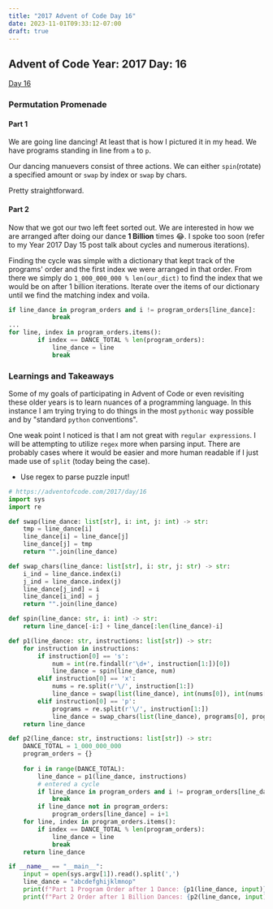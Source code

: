 ```yaml
---
title: "2017 Advent of Code Day 16"
date: 2023-11-01T09:33:12-07:00
draft: true
---
```


## Advent of Code Year: 2017 Day: 16
[Day 16](https://adventofcode.com/2017/day/16)

### Permutation Promenade

#### Part 1
We are going line dancing! At least that is how I pictured it in my head. We have programs standing in line from `a` to `p`. 

Our dancing manuevers consist of three actions. We can either `spin`(rotate) a specified amount or `swap` by index or `swap` by chars.

Pretty straightforward. 

#### Part 2
Now that we got our two left feet sorted out. We are interested in how we are arranged after doing our dance **1 Billion** times 😂. I spoke too soon (refer to my Year 2017 Day 15 post talk about cycles and numerous iterations).

Finding the cycle was simple with a dictionary that kept track of the programs' order and the first index we were arranged in that order. From there we simply do `1_000_000_000 % len(our_dict)` to find the index that we would be on after 1 billion iterations. Iterate over the items of our dictionary until we find the matching index and voila.

```py
if line_dance in program_orders and i != program_orders[line_dance]:
            break
...
for line, index in program_orders.items():
        if index == DANCE_TOTAL % len(program_orders):
            line_dance = line
            break
```

### Learnings and Takeaways

Some of my goals of participating in Advent of Code or even revisiting these older years is to learn nuances of a programming language. In this instance I am trying trying to do things in the most `pythonic` way possible and by "standard `python` conventions". 

One weak point I noticed is that I am not great with `regular expressions`. I will be attempting to utilize `regex` more when parsing input. There are probably cases where it would be easier and more human readable if I just made use of `split` (today being the case). 

* Use regex to parse puzzle input!

```py
# https://adventofcode.com/2017/day/16
import sys
import re

def swap(line_dance: list[str], i: int, j: int) -> str:
    tmp = line_dance[i]
    line_dance[i] = line_dance[j]
    line_dance[j] = tmp
    return "".join(line_dance)

def swap_chars(line_dance: list[str], i: str, j: str) -> str:
    i_ind = line_dance.index(i)
    j_ind = line_dance.index(j)
    line_dance[j_ind] = i
    line_dance[i_ind] = j
    return "".join(line_dance)

def spin(line_dance: str, i: int) -> str:
    return line_dance[-i:] + line_dance[:len(line_dance)-i]

def p1(line_dance: str, instructions: list[str]) -> str:
    for instruction in instructions:
        if instruction[0] == 's':
            num = int(re.findall(r'\d+', instruction[1:])[0])
            line_dance = spin(line_dance, num)
        elif instruction[0] == 'x':
            nums = re.split(r'\/', instruction[1:])
            line_dance = swap(list(line_dance), int(nums[0]), int(nums[1]))
        elif instruction[0] == 'p':
            programs = re.split(r'\/', instruction[1:])
            line_dance = swap_chars(list(line_dance), programs[0], programs[1])
    return line_dance

def p2(line_dance: str, instructions: list[str]) -> str:
    DANCE_TOTAL = 1_000_000_000
    program_orders = {}
    
    for i in range(DANCE_TOTAL):
        line_dance = p1(line_dance, instructions)
        # entered a cycle
        if line_dance in program_orders and i != program_orders[line_dance]:
            break
        if line_dance not in program_orders:
            program_orders[line_dance] = i+1
    for line, index in program_orders.items():
        if index == DANCE_TOTAL % len(program_orders):
            line_dance = line
            break
    return line_dance

if __name__ == "__main__":
    input = open(sys.argv[1]).read().split(',')
    line_dance = "abcdefghijklmnop"
    print(f"Part 1 Program Order after 1 Dance: {p1(line_dance, input)}")
    print(f"Part 2 Order after 1 Billion Dances: {p2(line_dance, input)}")
```